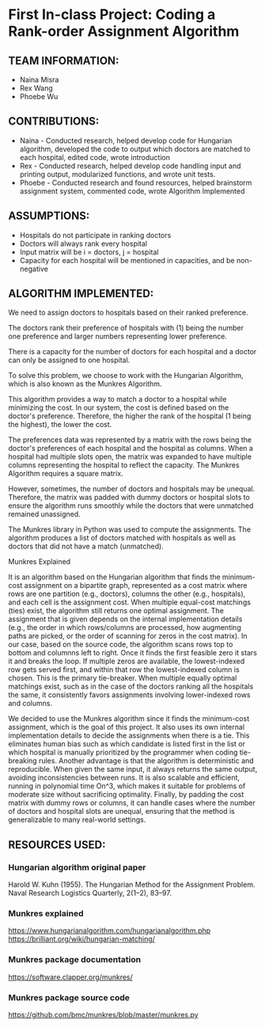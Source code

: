 
# First In-class Project: Coding a Rank-order Assignment Algorithm
## TEAM INFORMATION:
* Naina Misra
* Rex Wang
* Phoebe Wu


## CONTRIBUTIONS:
* Naina - Conducted research, helped develop code for Hungarian algorithm, developed the code to output which doctors are matched to each hospital, edited code, wrote introduction
* Rex - Conducted research, helped develop code handling input and printing output, modularized functions, and wrote unit tests.
* Phoebe - Conducted research and found resources, helped brainstorm assignment system, commented code, wrote Algorithm Implemented


## ASSUMPTIONS:
* Hospitals do not participate in ranking doctors
* Doctors will always rank every hospital
* Input matrix will be i = doctors, j = hospital
* Capacity for each hospital will be mentioned in capacities, and be non-negative


## ALGORITHM IMPLEMENTED:

We need to assign doctors to hospitals based on their ranked preference.

The doctors rank their preference of hospitals with (1) being the number one preference and larger numbers representing lower preference.

There is a capacity for the number of doctors for each hospital and a doctor can only be assigned to one hospital.

To solve this problem, we choose to work with the Hungarian Algorithm, which is also known as the Munkres Algorithm.

This algorithm provides a way to match a doctor to a hospital while minimizing the cost. In our system, the cost is defined based on the doctor's preference.
Therefore, the higher the rank of the hospital (1 being the highest), the lower the cost.

The preferences data was represented by a matrix with the rows being the doctor's preferences of each hospital and the hospital as columns.
When a hospital had multiple slots open, the matrix was expanded to have multiple columns representing the hospital to reflect the capacity.
The Munkres Algorithm requires a square matrix.

However, sometimes, the number of doctors and hospitals may be unequal.
Therefore, the matrix was padded with dummy doctors or hospital slots to ensure the algorithm runs smoothly while the doctors that were
unmatched remained unassigned.

The Munkres library in Python was used to compute the assignments.
The algorithm produces a list of doctors matched with hospitals as well as doctors that did not have a match (unmatched).

Munkres Explained

It is an algorithm based on the Hungarian algorithm that finds the minimum-cost assignment on a bipartite graph, represented as a cost matrix where rows are one partition (e.g., doctors), columns the other (e.g., hospitals), and each cell is the assignment cost. When multiple equal-cost matchings (ties) exist, the algorithm still returns one optimal assignment. The assignment that is given depends on the internal implementation details (e.g., the order in which rows/columns are processed, how augmenting paths are picked, or the order of scanning for zeros in the cost matrix). In our case, based on the source code, the algorithm scans rows top to bottom and columnns left to right. Once it finds the first feasible zero it stars it and breaks the loop. If multiple zeros are available, the lowest-indexed row gets served first, and within that row the lowest-indexed column is chosen. This is the primary tie-breaker. When multiple equally optimal matchings exist, such as in the case of the doctors ranking all the hospitals the same, it consistently favors assignments involving lower-indexed rows and columns.

We decided to use the Munkres algorithm since it finds the minimum-cost assignment, which is the goal of this project. It also uses its own internal implementation details to decide the assignments when there is a tie. This eliminates human bias such as which candidate is listed first in the list or which hospital is manually prioritized by the programmer when coding tie-breaking rules. Another advantage is that the algorithm is deterministic and reproducible. When given the same input, it always returns the same output, avoiding inconsistencies between runs. It is also scalable and efficient, running in polynomial time On^3, which makes it suitable for problems of moderate size without sacrificing optimality. Finally, by padding the cost matrix with dummy rows or columns, it can handle cases where the number of doctors and hospital slots are unequal, ensuring that the method is generalizable to many real-world settings.

## RESOURCES USED:
### Hungarian algorithm original paper
Harold W. Kuhn (1955). The Hungarian Method for the Assignment Problem. Naval Research Logistics Quarterly, 2(1–2), 83–97.

### Munkres explained
https://www.hungarianalgorithm.com/hungarianalgorithm.php
https://brilliant.org/wiki/hungarian-matching/

### Munkres package documentation
https://software.clapper.org/munkres/

### Munkres package source code
https://github.com/bmc/munkres/blob/master/munkres.py